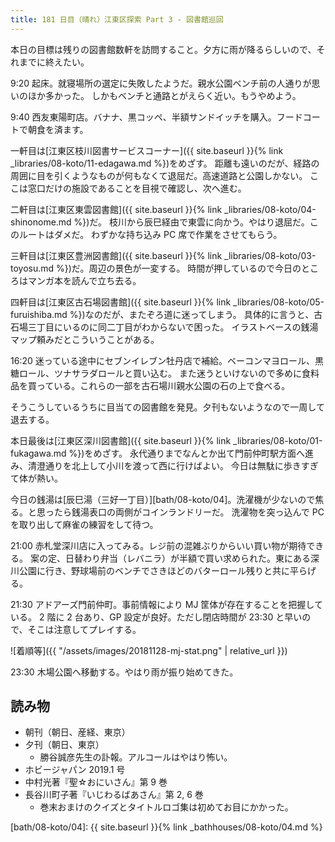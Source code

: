 ```yaml
---
title: 181 日目（晴れ）江東区探索 Part 3 - 図書館巡回
---
```


本日の目標は残りの図書館数軒を訪問すること。夕方に雨が降るらしいので、それまでに終えたい。

9:20 起床。就寝場所の選定に失敗したようだ。親水公園ベンチ前の人通りが思いのほか多かった。
しかもベンチと通路とがえらく近い。もうやめよう。

9:40 西友東陽町店。バナナ、黒コッペ、半額サンドイッチを購入。フードコートで朝食を済ます。

一軒目は[江東区枝川図書サービスコーナー]({{ site.baseurl }}{% link _libraries/08-koto/11-edagawa.md %})をめざす。
距離も遠いのだが、経路の周囲に目を引くようなものが何もなくて退屈だ。高速道路と公園しかない。
ここは窓口だけの施設であることを目視で確認し、次へ進む。

二軒目は[江東区東雲図書館]({{ site.baseurl }}{% link _libraries/08-koto/04-shinonome.md %})だ。
枝川から辰巳経由で東雲に向かう。やはり退屈だ。このルートはダメだ。
わずかな持ち込み PC 席で作業をさせてもらう。

三軒目は[江東区豊洲図書館]({{ site.baseurl }}{% link _libraries/08-koto/03-toyosu.md %})だ。周辺の景色が一変する。
時間が押しているので今日のところはマンガ本を読んで立ち去る。

四軒目は[江東区古石場図書館]({{ site.baseurl }}{% link _libraries/08-koto/05-furuishiba.md %})なのだが、またぞろ道に迷ってしまう。
具体的に言うと、古石場三丁目にいるのに同二丁目がわからないで困った。
イラストベースの銭湯マップ頼みだとこういうことがある。

16:20 迷っている途中にセブンイレブン牡丹店で補給。ベーコンマヨロール、黒糖ロール、ツナサラダロールと買い込む。
また迷うといけないので多めに食料品を買っている。これらの一部を古石場川親水公園の石の上で食べる。

そうこうしているうちに目当ての図書館を発見。夕刊もないようなので一周して退去する。

本日最後は[江東区深川図書館]({{ site.baseurl }}{% link _libraries/08-koto/01-fukagawa.md %})をめざす。
永代通りまでなんとか出て門前仲町駅方面へ進み、清澄通りを北上して小川を渡って西に行けばよい。
今日は無駄に歩きすぎて体が熱い。

今日の銭湯は[辰巳湯（三好一丁目）][bath/08-koto/04]。洗濯機が少ないので焦る。と思ったら銭湯表口の両側がコインランドリーだ。
洗濯物を突っ込んで PC を取り出して麻雀の練習をして待つ。

21:00 赤札堂深川店に入ってみる。レジ前の混雑ぶりからいい買い物が期待できる。
案の定、日替わり弁当（レバニラ）が半額で買い求められた。東にある深川公園に行き、野球場前のベンチでさきほどのバターロール残りと共に平らげる。

21:30 アドアーズ門前仲町。事前情報により MJ 筐体が存在することを把握している。
2 階に 2 台あり、GP 設定が良好。ただし閉店時間が 23:30 と早いので、そこは注意してプレイする。

![着順等]({{ "/assets/images/20181128-mj-stat.png" | relative_url }})

23:30 木場公園へ移動する。やはり雨が振り始めてきた。

## 読み物

* 朝刊（朝日、産経、東京）
* 夕刊（朝日、東京）
  * 勝谷誠彦先生の訃報。アルコールはやはり怖い。
* ホビージャパン 2019.1 号
* 中村光著『聖☆おにいさん』第 9 巻
* 長谷川町子著『いじわるばあさん』第 2, 6 巻
  * 巻末おまけのクイズとタイトルロゴ集は初めてお目にかかった。

[bath/08-koto/04]: {{ site.baseurl }}{% link _bathhouses/08-koto/04.md %}

